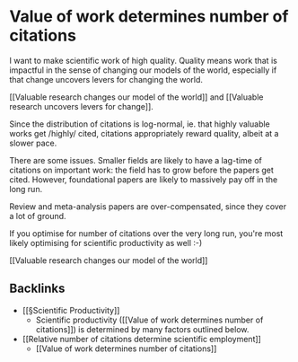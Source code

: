 # Value of work determines number of citations
I want to make scientific work of high quality. Quality means work that is impactful in the sense of changing our models of the world, especially if that change uncovers levers for changing the world.

[[Valuable research changes our model of the world]] and [[Valuable research uncovers levers for change]].

Since the distribution of citations is log-normal, ie. that highly valuable works get /highly/ cited, citations appropriately reward quality, albeit at a slower pace.

There are some issues. Smaller fields are likely to have a lag-time of citations on important work: the field has to grow before the papers get cited. However, foundational papers are likely to massively pay off in the long run.

Review and meta-analysis papers are over-compensated, since they cover a lot of ground.

If you optimise for number of citations over the very long run, you're most likely optimising for scientific productivity as well :-)

[[Valuable research changes our model of the world]]

## Backlinks
* [[§Scientific Productivity]]
	* Scientific productivity ([[Value of work determines number of citations]]) is determined by many factors outlined below.
* [[Relative number of citations determine scientific employment]]
	* [[Value of work determines number of citations]]

<!-- #Work -->

<!-- {BearID:5B1CD9B6-714B-42A7-9206-09855A1B9489-15756-0000130C01168955} -->
